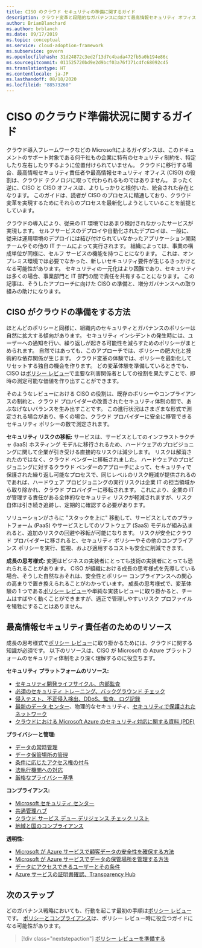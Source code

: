 ```yaml
---
title: CISO のクラウド セキュリティの準備に関するガイド
description: クラウド変革と段階的なガバナンスに向けて最高情報セキュリティ オフィス (CISO) を準備します。
author: BrianBlanchard
ms.author: brblanch
ms.date: 09/17/2019
ms.topic: conceptual
ms.service: cloud-adoption-framework
ms.subservice: govern
ms.openlocfilehash: 31d24872c3ed2f13d7c4bada472fb5a0b194e86c
ms.sourcegitcommit: 011525720bd9e2d9bcf03a76f371c4fc68092c45
ms.translationtype: HT
ms.contentlocale: ja-JP
ms.lasthandoff: 08/18/2020
ms.locfileid: "88573260"
---
```

<!-- cSpell:ignore CISO -->

# <a name="ciso-cloud-readiness-guide"></a>CISO のクラウド準備状況に関するガイド

クラウド導入フレームワークなどの Microsoftによるガイダンスは、このドキュメントのサポート対象である何千社もの企業に特有のセキュリティ制約を、特定したり左右したりするように位置付けられていません。 クラウドに移行する場合、最高情報セキュリティ責任者や最高情報セキュリティ オフィス (CISO) の役割は、クラウド テクノロジに取って代わられるものではありません。 まったく逆に、CISO と CISO オフィスは、よりしっかりと根付いた、統合された存在となります。 このガイドは、読者が CISO のプロセスに精通しており、クラウド変革を実現するためにそれらのプロセスを最新化しようとしていることを前提としています。

クラウドの導入により、従来の IT 環境ではあまり検討されなかったサービスが実現します。 セルフサービスのデプロイや自動化されたデプロイは、一般に、従来は運用環境のデプロイには結び付けられていなかったアプリケーション開発チームやその他の IT チームによって実行されます。 組織によっては、事業の構成単位が同様に、セルフ サービスの機能を持つことになります。 これは、オンプレミス環境では必要でなかった、新しいセキュリティ要件が生じるきっかけとなる可能性があります。 セキュリティの一元化はより困難であり、セキュリティは多くの場合、事業部門と IT 部門の間で責任を共有することになります。 この記事は、そうしたアプローチに向けた CISO の準備と、増分ガバナンスへの取り組みの助けになります。

## <a name="how-can-a-ciso-prepare-for-the-cloud"></a>CISO がクラウドの準備をする方法

ほとんどのポリシーと同様に、組織内のセキュリティとガバナンスのポリシーは自然に拡大する傾向があります。 セキュリティ インシデントの発生時には、ユーザーへの通知を行い、繰り返しが起きる可能性を減らすためのポリシーがまとめられます。 自然ではあっても、このアプローチでは、ポリシーの肥大化と技術的な依存関係が生じます。 クラウド変革の体験では、ポリシーを最新化してリセットする独自の機会を作ります。 どの変革体験を準備しているときでも、CISO は[ポリシー レビュー](./cloud-policy-review.md)で主要な利害関係者としての役割を果たすことで、即時の測定可能な価値を作り出すことができます。

そのようなレビューにおける CISO の役割は、既存のポリシーやコンプライアンスの制約と、クラウド プロバイダーの改善されたセキュリティ体制の間で、あぶなげないバランスを生み出すことです。 この進行状況はさまざまな形式で測定される場合があり、多くの場合、クラウド プロバイダーに安全に移管できるセキュリティ ポリシーの数で測定されます。

**セキュリティ リスクの移転:** サービスは、サービスとしてのインフラストラクチャ (IaaS) ホスティング モデルに移行されるため、ハードウェアのプロビジョニングに関して企業が引き受ける直接的なリスクは減少します。 リスクは解消されたのではなく、クラウド ベンダーに移転されました。 ハードウェアのプロビジョニングに対するクラウド ベンダーのアプローチによって、セキュリティで保護された繰り返し可能なプロセスで、同じレベルのリスク軽減が提供されるのであれば、ハードウェア プロビジョニングの実行リスクは企業 IT の担当領域から取り除かれ、クラウド プロバイダーに移転されます。 これにより、企業の IT が管理する責任がある全体的なセキュリティ リスクが軽減されますが、リスク自体は引き続き追跡し、定期的に確認する必要があります。

ソリューションがさらに "スタックを上に" 移動して、サービスとしてのプラットフォーム (PaaS) やサービスとしてのソフトウェア (SaaS) モデルが組み込まれると、追加のリスクの回避や移転が可能になります。 リスクが安全にクラウド プロバイダーに移されると、セキュリティ ポリシーやその他のコンプライアンス ポリシーを実行、監視、および適用するコストも安全に削減できます。

**成長の思考様式:** 変更はビジネスの実装者にとっても技術の実装者にとっても恐れられることがあります。 CISO が組織における成長の思考様式を先導している場合、そうした自然なおそれは、安全性とポリシー コンプライアンスへの関心の高まりで置き換えられることがわかっています。 成長の思考様式で、変革体験の 1 つである[ポリシー レビュー](./cloud-policy-review.md)や単純な実装レビューに取り掛かると、チームはすばやく動くことができますが、適正で管理しやすいリスク プロファイルを犠牲にすることはありません。

## <a name="resources-for-the-chief-information-security-officer"></a>最高情報セキュリティ責任者のためのリソース

成長の思考様式で[ポリシー レビュー](./cloud-policy-review.md)に取り掛かるためには、クラウドに関する知識が必須です。 以下のリソースは、CISO が Microsoft の Azure プラットフォームのセキュリティ体制をより深く理解するのに役立ちます。

<!-- docsTest:ignore "Security Response in the Cloud" -->

**セキュリティ プラットフォームのリソース:**

- [セキュリティ開発ライフサイクル、内部監査](https://www.microsoft.com/sdl)
- [必須のセキュリティ トレーニング、バックグラウンド チェック](https://downloads.cloudsecurityalliance.org/star/self-assessment/StandardResponsetoRequestforInformationWindowsAzureSecurityPrivacy.docx)
- [侵入テスト、不正侵入検出、DDoS、監査、ログ記録](https://www.microsoft.com/security/business/operations)
- [最新のデータ センター](https://www.microsoft.com/cloud-platform/global-datacenters)、物理的なセキュリティ、[セキュリティで保護されたネットワーク](/azure/security/security-network-overview)
- [クラウドにおける Microsoft Azure のセキュリティ対応に関する資料 (PDF)](https://aka.ms/securityresponsepaper)

**プライバシーと管理:**

- [データの常時管理](https://www.microsoft.com/trust-center/privacy/data-management)
- [データ保管場所の管理](https://www.microsoft.com/trust-center/privacy/data-location)
- [条件に応じたアクセス権の付与](https://www.microsoft.com/trust-center/privacy/data-access)
- [法執行機関への対応](https://www.microsoft.com/trust-center/privacy)
- [厳格なプライバシー基準](https://www.microsoft.com/trust-center/privacy)

<!-- docsTest:ignore "Cloud Services Due Diligence Checklist" -->

**コンプライアンス:**

- [Microsoft セキュリティ センター](https://www.microsoft.com/trust-center)
- [共通管理ハブ](https://www.microsoft.com/trust-center/compliance/compliance-overview)
- [クラウド サービス デュー デリジェンス チェック リスト](https://www.microsoft.com/trust-center/compliance/due-diligence-checklist)
- [地域と国のコンプライアンス](https://www.microsoft.com/trust-center/compliance/regional-country-compliance)

**透明性:**

- [Microsoft が Azure サービスで顧客データの安全性を確保する方法](https://www.microsoft.com/trust-center)
- [Microsoft が Azure サービスでデータの保管場所を管理する方法](https://azuredatacentermap.azurewebsites.net)
- [データにアクセスできるユーザーとその条件](https://www.microsoft.com/trust-center/privacy/data-access)
- [Azure サービスの証明書確認、Transparency Hub](https://www.microsoft.com/trust-center/compliance/compliance-overview)

## <a name="next-steps"></a>次のステップ

どのガバナンス戦略においても、行動を起こす最初の手順は[ポリシー レビュー](./cloud-policy-review.md)です。 [ポリシーとコンプライアンス](./index.md)は、ポリシー レビュー時に役立つガイドになる可能性があります。

> [!div class="nextstepaction"]
> [ポリシー レビューを準備する](./cloud-policy-review.md)
